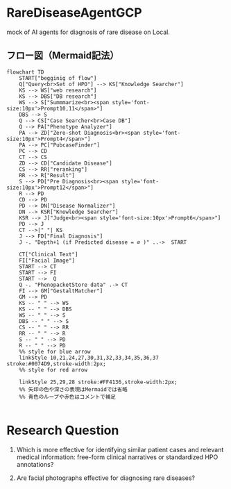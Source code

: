 # RareDiseaseAgentGCP
mock of AI agents for diagnosis of rare disease on Local.

## フロー図（Mermaid記法）

```mermaid
flowchart TD
    START["begginig of flow"]
    Q["Query<br>Set of HPO"] --> KS["Knowledge Searcher"]
    KS --> WS["web research"]
    KS --> DBS["DB research"]
    WS --> S["Summmarize<br><span style='font-size:10px'>Prompt10,11</span>"]
    DBS --> S
    Q --> CS["Case Searcher<br>Case DB"]
    Q --> PA["Phenotype Analyzer"]
    PA --> ZD["Zero-shot Diagnosis<br><span style='font-size:10px'>Prompt4</span>"]
    PA --> PC["PubcaseFinder"]
    PC --> CD
    CT --> CS
    ZD --> CD["Candidate Disease"]
    CS --> RR["reranking"]
    RR --> R["Result"]
    S --> PD["Pre Diagnosis<br><span style='font-size:10px'>Prompt12</span>"]
    R --> PD
    CD --> PD
    PD --> DN["Disease Normalizer"]
    DN --> KSR["Knowledge Searcher"]
    KSR --> J["Judge<br><span style='font-size:10px'>Prompt6</span>"]
    PD --> J
    CT -->|" "| KS
    J --> FD["Final Diagnosis"]
    J -. "Depth+1 (if Predicted disease = ∅ )" ..->  START

    CT["Clinical Text"]
    FI["Facial Image"]
    START --> CT
    START --> FI
    START -->  Q
    Q -. "PhenopacketStore data" .-> CT
    FI --> GM["GestaltMatcher"]
    GM --> PD
    KS -- " " --> WS
    KS -- " " --> DBS
    WS -- " " --> S
    DBS -- " " --> S
    CS -- " " --> RR
    RR -- " " --> R
    S -- " " --> PD
    R -- " " --> PD
    %% style for blue arrow
    linkStyle 10,21,24,27,30,31,32,33,34,35,36,37 stroke:#0074D9,stroke-width:2px;
    %% style for red arrow
    
    linkStyle 25,29,28 stroke:#FF4136,stroke-width:2px;
    %% 矢印の色や深さの表現はMermaidでは省略
    %% 青色のループや赤色はコメントで補足
    
```


# Research Question

1. Which is more effective for identifying similar patient cases and relevant medical information: free-form clinical narratives or standardized HPO annotations?

2. Are facial photographs effective for diagnosing rare diseases?

